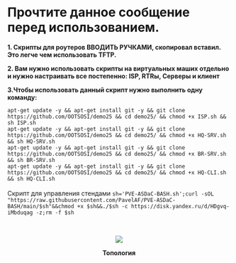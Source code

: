 # Прочтите данное сообщение перед использованием.

**1. Скрипты для роутеров ВВОДИТЬ РУЧКАМИ, скопировал вставил. Это легче чем использовать TFTP.**

**2. Вам нужно использовать скрипты на виртуальных маших отдельно и  нужно настраивать все постепенно: ISP, RTRы, Серверы и клиент**

**3.Чтобы использовать данный скрипт нужно выполнить одну команду:**

```apt-get update -y && apt-get install git -y && git clone https://github.com/OOTSOSI/demo25 && cd demo25/ && chmod +x ISP.sh && sh ISP.sh```
<br/>
```apt-get update -y && apt-get install git -y && git clone https://github.com/OOTSOSI/demo25 && cd demo25/ && chmod +x HQ-SRV.sh && sh HQ-SRV.sh```
<br/>
```apt-get update -y && apt-get install git -y && git clone https://github.com/OOTSOSI/demo25 && cd demo25/ && chmod +x BR-SRV.sh && sh BR-SRV.sh```
<br/>
```apt-get update -y && apt-get install git -y && git clone https://github.com/OOTSOSI/demo25 && cd demo25/ && chmod +x HQ-CLI.sh && sh HQ-CLI.sh```
<br/>
<br/>
Скрипт для управления стендами
```sh='PVE-ASDaC-BASH.sh';curl -sOL "https://raw.githubusercontent.com/PavelAF/PVE-ASDaC-BASH/main/$sh"&&chmod +x $sh&&./$sh -c https://disk.yandex.ru/d/HDgvq-iMbduqag -z;rm -f $sh```
<br/>

<br/>
<p align="center">
  <img src="scheme.jpg"
<p\>
<p align="center"><strong>Топология</strong></p>
<br/>

<br/>
